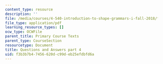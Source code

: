 ```yaml
---
content_type: resource
description: ''
file: /media/courses/4-540-introduction-to-shape-grammars-i-fall-2018/f3b3b7b47456620dc99deb25efdbfd6a_MIT4_540F18_qa4.pdf
file_type: application/pdf
learning_resource_types: []
ocw_type: OCWFile
parent_title: Primary Course Texts
parent_type: CourseSection
resourcetype: Document
title: Questions and Answers part 4
uid: f3b3b7b4-7456-620d-c99d-eb25efdbfd6a
---
```

